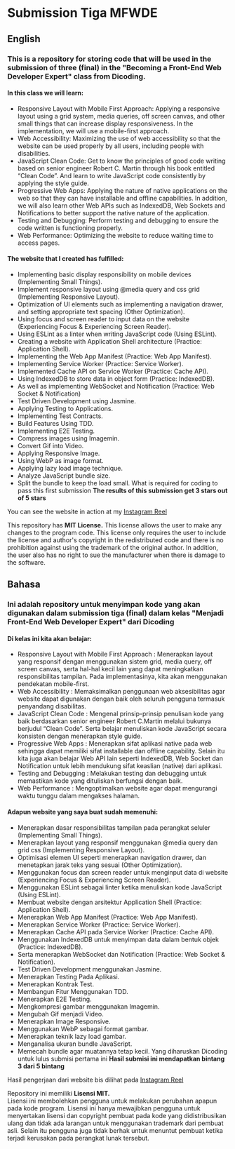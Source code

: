 # Submission Tiga MFWDE

## English
### This is a repository for storing code that will be used in the submission of three (final) in the "Becoming a Front-End Web Developer Expert" class from Dicoding.

#### In this class we will learn:
- Responsive Layout with Mobile First Approach: Applying a responsive layout using a grid system, media queries, off screen canvas, and other small things that can increase display responsiveness. In the implementation, we will use a mobile-first approach.
- Web Accessibility: Maximizing the use of web accessibility so that the website can be used properly by all users, including people with disabilities.
- JavaScript Clean Code: Get to know the principles of good code writing based on senior engineer Robert C. Martin through his book entitled “Clean Code”. And learn to write JavaScript code consistently by applying the style guide.
- Progressive Web Apps: Applying the nature of native applications on the web so that they can have installable and offline capabilities. In addition, we will also learn other Web APIs such as IndexedDB, Web Sockets and Notifications to better support the native nature of the application.
- Testing and Debugging: Perform testing and debugging to ensure the code written is functioning properly.
- Web Performance: Optimizing the website to reduce waiting time to access pages.

#### The website that I created has fulfilled:
- Implementing basic display responsibility on mobile devices (Implementing Small Things).
- Implement responsive layout using @media query and css grid (Implementing Responsive Layout).
- Optimization of UI elements such as implementing a navigation drawer, and setting appropriate text spacing (Other Optimization).
- Using focus and screen reader to input data on the website (Experiencing Focus & Experiencing Screen Reader).
- Using ESLint as a linter when writing JavaScript code (Using ESLint).
- Creating a website with Application Shell architecture (Practice: Application Shell).
- Implementing the Web App Manifest (Practice: Web App Manifest).
- Implementing Service Worker (Practice: Service Worker).
- Implemented Cache API on Service Worker (Practice: Cache API).
- Using IndexedDB to store data in object form (Practice: IndexedDB).
- As well as implementing WebSocket and Notification (Practice: Web Socket & Notification)
- Test Driven Development using Jasmine.
- Applying Testing to Applications.
- Implementing Test Contracts.
- Build Features Using TDD.
- Implementing E2E Testing.
- Compress images using Imagemin.
- Convert Gif into Video.
- Applying Responsive Image.
- Using WebP as image format.
- Applying lazy load image technique.
- Analyze JavaScript bundle size.
- Split the bundle to keep the load small.
What is required for coding to pass this first submission
**The results of this submission get 3 stars out of 5 stars**

You can see the website in action at my [Instagram Reel](https://www.instagram.com/reel/CgrwUjLI4eh/)

This repository has **MIT License.**
This license allows the user to make any changes to the program code. This license only requires the user to include the license and author's copyright in the redistributed code and there is no prohibition against using the trademark of the original author. In addition, the user also has no right to sue the manufacturer when there is damage to the software.

## Bahasa
### Ini adalah repository untuk menyimpan kode yang akan digunakan dalam submission tiga (final) dalam kelas "Menjadi Front-End Web Developer Expert" dari Dicoding

#### Di kelas ini kita akan belajar:
- Responsive Layout with Mobile First Approach : Menerapkan layout yang responsif dengan menggunakan sistem grid, media query, off screen canvas, serta hal-hal kecil lain yang dapat meningkatkan responsibilitas tampilan. Pada implementasinya, kita akan menggunakan pendekatan mobile-first.
- Web Accessibility : Memaksimalkan penggunaan web aksesibilitas agar website dapat digunakan dengan baik oleh seluruh pengguna termasuk penyandang disabilitas.
- JavaScript Clean Code : Mengenal prinsip-prinsip penulisan kode yang baik berdasarkan senior engineer Robert C.Martin melalui bukunya berjudul “Clean Code”. Serta belajar menuliskan kode JavaScript secara konsisten dengan menerapkan style guide.
- Progressive Web Apps : Menerapkan sifat aplikasi native pada web sehingga dapat memiliki sifat installable dan offline capability. Selain itu kita juga akan belajar Web API lain seperti IndexedDB, Web Socket dan Notification untuk lebih mendukung sifat keaslian (native) dari aplikasi.
- Testing and Debugging : Melakukan testing dan debugging untuk memastikan kode yang dituliskan berfungsi dengan baik.
- Web Performance : Mengoptimalkan website agar dapat mengurangi waktu tunggu dalam mengakses halaman.

#### Adapun website yang saya buat sudah memenuhi:    
- Menerapkan dasar responsibilitas tampilan pada perangkat seluler (Implementing Small Things).
- Menerapkan layout yang responsif menggunakan @media query dan grid css (Implementing Responsive Layout).
- Optimisasi elemen UI seperti menerapkan navigation drawer, dan menetapkan jarak teks yang sesuai (Other Optimization).
- Menggunakan focus dan screen reader untuk menginput data di website (Experiencing Focus & Experiencing Screen Reader).
- Menggunakan ESLint sebagai linter ketika menuliskan kode JavaScript (Using ESLint).
- Membuat website dengan arsitektur Application Shell (Practice: Application Shell).
- Menerapkan Web App Manifest (Practice: Web App Manifest).
- Menerapkan Service Worker (Practice: Service Worker).
- Menerapkan Cache API pada Service Worker (Practice: Cache API).
- Menggunakan IndexedDB untuk menyimpan data dalam bentuk objek (Practice: IndexedDB).
- Serta menerapkan WebSocket dan Notification (Practice: Web Socket & Notification).
- Test Driven Development menggunakan Jasmine.
- Menerapkan Testing Pada Aplikasi.
- Menerapkan Kontrak Test.
- Membangun Fitur Menggunakan TDD.
- Menerapkan E2E Testing.
- Mengkompresi gambar menggunakan Imagemin.
- Mengubah Gif menjadi Video.
- Menerapkan Image Responsive.
- Menggunakan WebP sebagai format gambar.
- Menerapkan teknik lazy load gambar.
- Menganalisa ukuran bundle JavaScript.
- Memecah bundle agar muatannya tetap kecil.
Yang diharuskan Dicoding untuk lulus submisi pertama ini
**Hasil submisi ini mendapatkan bintang 3 dari 5 bintang**    

Hasil pengerjaan dari website bis dilihat pada [Instagram Reel](https://www.instagram.com/reel/CgrwUjLI4eh/)

Repository ini memiliki **Lisensi MIT.**      
Lisensi ini membolehkan pengguna untuk melakukan perubahan apapun pada kode program. Lisensi ini hanya mewajibkan pengguna untuk menyertakan lisensi dan copyright pembuat pada kode yang didistribusikan ulang dan tidak ada larangan untuk menggunakan trademark dari pembuat asli. Selain itu pengguna juga tidak berhak untuk menuntut pembuat ketika terjadi kerusakan pada perangkat lunak tersebut.
